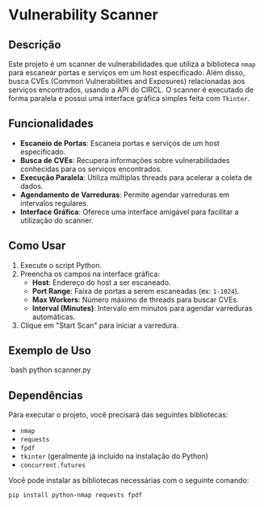 # Vulnerability Scanner

## Descrição
Este projeto é um scanner de vulnerabilidades que utiliza a biblioteca `nmap` para escanear portas e serviços em um host especificado. Além disso, busca CVEs (Common Vulnerabilities and Exposures) relacionadas aos serviços encontrados, usando a API do CIRCL. O scanner é executado de forma paralela e possui uma interface gráfica simples feita com `Tkinter`.

## Funcionalidades
- **Escaneio de Portas**: Escaneia portas e serviços de um host especificado.
- **Busca de CVEs**: Recupera informações sobre vulnerabilidades conhecidas para os serviços encontrados.
- **Execução Paralela**: Utiliza múltiplas threads para acelerar a coleta de dados.
- **Agendamento de Varreduras**: Permite agendar varreduras em intervalos regulares.
- **Interface Gráfica**: Oferece uma interface amigável para facilitar a utilização do scanner.

## Como Usar
1. Execute o script Python.
2. Preencha os campos na interface gráfica:
   - **Host**: Endereço do host a ser escaneado.
   - **Port Range**: Faixa de portas a serem escaneadas (ex: `1-1024`).
   - **Max Workers**: Número máximo de threads para buscar CVEs.
   - **Interval (Minutes)**: Intervalo em minutos para agendar varreduras automáticas.
3. Clique em "Start Scan" para iniciar a varredura.

## Exemplo de Uso
`bash
python scanner.py


## Dependências
Para executar o projeto, você precisará das seguintes bibliotecas:
- `nmap`
- `requests`
- `fpdf`
- `tkinter` (geralmente já incluído na instalação do Python)
- `concurrent.futures`

Você pode instalar as bibliotecas necessárias com o seguinte comando:

```bash
pip install python-nmap requests fpdf



